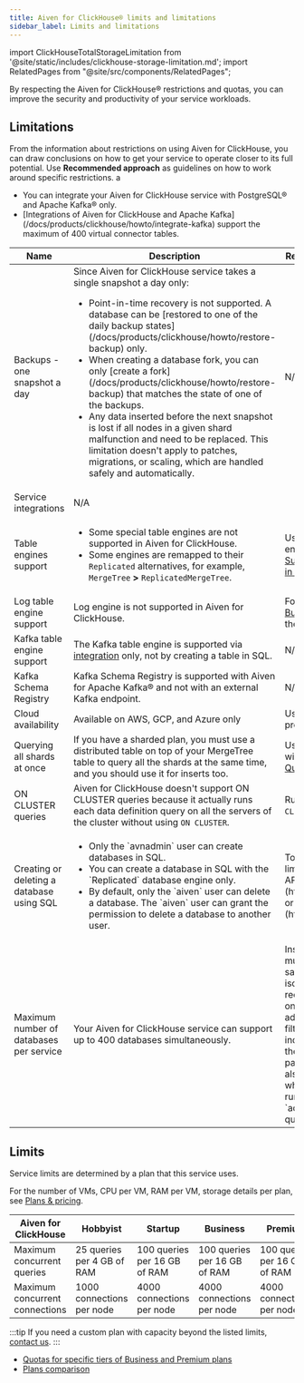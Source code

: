 ```yaml
---
title: Aiven for ClickHouse® limits and limitations
sidebar_label: Limits and limitations
---
```


import ClickHouseTotalStorageLimitation from '@site/static/includes/clickhouse-storage-limitation.md';
import RelatedPages from "@site/src/components/RelatedPages";

By respecting the Aiven for ClickHouse® restrictions and quotas, you can improve the security and productivity of your service workloads.

## Limitations

From the information about restrictions on using Aiven for ClickHouse,
you can draw conclusions on how to get your service to operate
closer to its full potential. Use **Recommended approach** as guidelines
on how to work around specific restrictions.
a
<table>
  <thead>
    <tr>
      <th>Name</th>
      <th>Description</th>
      <th>Recommended approach</th>
    </tr>
  </thead>
  <tbody>
    <tr>
      <td>Backups - one snapshot a day</td>
      <td>
        Since Aiven for ClickHouse service takes a single snapshot a day only:
        <ul>
          <li>Point-in-time recovery is not supported. A database can be
            [restored to one of the daily backup states](/docs/products/clickhouse/howto/restore-backup)
            only.</li>
          <li>When creating a database fork,
            you can only [create a fork](/docs/products/clickhouse/howto/restore-backup)
            that matches the state of one of the backups.</li>
          <li>Any data inserted before the next snapshot is lost if all nodes in a
            given shard malfunction and need to be replaced. This limitation doesn't
            apply to patches, migrations, or scaling, which are handled safely and
            automatically.</li>
        </ul>
      </td>
      <td>N/A</td>
    </tr>
    <tr>
      <td>Service integrations</td>
        <ul>
          <li>You can integrate your Aiven for ClickHouse service with PostgreSQL®
          and Apache Kafka® only.</li>
          <li>[Integrations of Aiven for ClickHouse and Apache Kafka](/docs/products/clickhouse/howto/integrate-kafka)
          support the maximum of 400 virtual connector tables.</li>
        </ul>
      <td>N/A</td>
    </tr>
    <tr>
      <td>Table engines support</td>
      <td>
        <ul>
          <li>
              Some special table engines are not supported in
              Aiven for ClickHouse.
          </li>
          <li>
              Some engines are remapped to their
              <code>Replicated</code> alternatives, for example,
              <code>MergeTree</code> <strong>&gt;</strong>
              <code>ReplicatedMergeTree</code>.
          </li>
        </ul>
      </td>
      <td>
          Use the available table engines listed in
          <a href="/docs/products/clickhouse/reference/supported-table-engines"><span>Supported table engines in Aiven for ClickHouse</span></a>.
      </td>
    </tr>
    <tr>
      <td>Log table engine support</td>
      <td>
        Log engine is not supported in Aiven for ClickHouse.
      </td>
      <td>
          For storing data, use the
          <a href="https://clickhouse.com/docs/en/engines/table-engines/special/buffer/">Buffer engine</a>
          instead of the Log engine.
      </td>
    </tr>
    <tr>
      <td>Kafka table engine support</td>
      <td>
          The Kafka table engine is supported via
          <a href="/docs/products/clickhouse/howto/integrate-kafka">integration</a> only,
          not by creating a table in SQL.
      </td>
      <td>N/A</td>
    </tr>
    <tr>
      <td>Kafka Schema Registry</td>
      <td>
          Kafka Schema Registry is supported with Aiven for Apache Kafka® and not with an
          external Kafka endpoint.
      </td>
      <td>N/A</td>
    </tr>
    <tr>
      <td>Cloud availability</td>
      <td>Available on AWS, GCP, and Azure only</td>
      <td>Use the available cloud providers.</td>
    </tr>
    <tr>
      <td>Querying all shards at once</td>
      <td>
          If you have a sharded plan, you must use a distributed table on top of
          your MergeTree table to query all the shards at the same time, and you
          should use it for inserts too.
      </td>
      <td>
          Use a distributed table with sharded plans. See
          <a href="/docs/products/clickhouse/howto/use-shards-with-distributed-table">Query data across shards</a>.
      </td>
    </tr>
    <tr>
      <td>ON CLUSTER queries</td>
      <td>
          Aiven for ClickHouse doesn't support ON CLUSTER queries because it
          actually runs each data definition query on all the servers of the
          cluster without using <code>ON CLUSTER</code>.
      </td>
      <td>
          Run queries without <code>ON CLUSTER</code >.
      </td>
    </tr>
    <tr>
      <td>Creating or deleting a database using SQL</td>
      <td>
        <ul>
          <li>Only the `avnadmin` user can create databases in SQL.</li>
          <li>You can create a database in SQL with the `Replicated` database engine only.</li>
          <li>By default, only the `aiven` user can delete a database. The `aiven` user
              can grant the permission to delete a database to another user.</li>
        </ul>
      </td>
      <td>
        To work around this limitation, use [Aiven's API](https://api.aiven.io/doc/)
        or the [Aiven Console](https://console.aiven.io/).
      </td>
    </tr>
    <tr>
      <td>Maximum number of databases per service</td>
      <td>
          Your Aiven for ClickHouse service can support up to 400 databases simultaneously.
      </td>
      <td>
        Instead of creating multiple databases of the same structure for isolation purposes,
        it's recommended to create one database where you add an extra column to filter by
        it. Consider including this column into the primary key or partitioning by it. You
        can also limit scope of data on which SQL queries can be run by using the
        `additional_table_filters` query setting.
      </td>
    </tr>
  </tbody>
</table>

## Limits

Service limits are determined by a plan that this service uses.

For the number of VMs, CPU per VM, RAM per VM, storage details per plan, see
[Plans & pricing](https://aiven.io/pricing?product=clickhouse).

| Aiven for ClickHouse           | Hobbyist                   | Startup                      | Business                     | Premium                      |
| ------------------------------ | -------------------------- | ---------------------------- | ---------------------------- | ---------------------------- |
| Maximum concurrent queries     | 25 queries per 4 GB of RAM | 100 queries per 16 GB of RAM | 100 queries per 16 GB of RAM | 100 queries per 16 GB of RAM |
| Maximum concurrent connections | 1000 connections per node  | 4000 connections per node    | 4000 connections per node    | 4000 connections per node    |

<ClickHouseTotalStorageLimitation />

:::tip
If you need a custom plan with capacity beyond the listed limits,
[contact us](https://aiven.io/contact?department=1306714).
:::

<RelatedPages/>

-   [Quotas for specific tiers of Business and Premium plans](https://aiven.io/pricing?tab=plan-pricing&product=clickhouse)
-   [Plans comparison](https://aiven.io/pricing?tab=plan-comparison&product=clickhouse)
